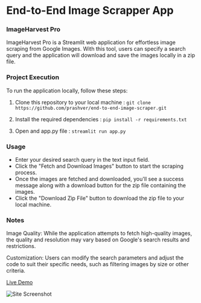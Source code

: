 # End-to-End Image Scrapper App

### ImageHarvest Pro
ImageHarvest Pro is a Streamlit web application for effortless image scraping from Google Images. With this tool, users can specify a search query and the application will download and save the images locally in a zip file.


### Project Execution
To run the application locally, follow these steps:
1. Clone this repository to your local machine : 
```git clone https://github.com/prashver/end-to-end-image-scraper.git```

2. Install the required dependencies : 
```pip install -r requirements.txt```

4. Open and app.py file : 
```streamlit run app.py```


### Usage
- Enter your desired search query in the text input field.
- Click the "Fetch and Download Images" button to start the scraping process.
- Once the images are fetched and downloaded, you'll see a success message along with a download button for the zip file containing the images.
- Click the "Download Zip File" button to download the zip file to your local machine.


### Notes
Image Quality: While the application attempts to fetch high-quality images, the quality and resolution may vary based on Google's search results and restrictions.

Customization: Users can modify the search parameters and adjust the code to suit their specific needs, such as filtering images by size or other criteria.

[Live Demo](https://prashver-image-harvester.streamlit.app/)

![Site Screenshot](https://github.com/prashver/end-to-end-image-scraper/assets/84378440/f678f4d2-dde3-43ad-8160-a764e733eeca)
